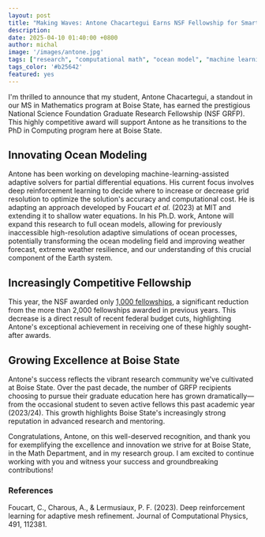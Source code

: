 ```yaml
---
layout: post
title: "Making Waves: Antone Chacartegui Earns NSF Fellowship for Smarter Ocean Models"
description:
date: 2025-04-10 01:40:00 +0800
author: michal
image: '/images/antone.jpg'
tags: ["research", "computational math", "ocean model", "machine learning"]
tags_color: '#b25642'
featured: yes
---
```


I'm thrilled to announce that my student, Antone Chacartegui, a standout in our MS in Mathematics program at Boise State, has earned the prestigious National Science Foundation Graduate Research Fellowship (NSF GRFP). This highly competitive award will support Antone as he transitions to the PhD in Computing program here at Boise State.


## Innovating Ocean Modeling
Antone has been working on developing machine-learning-assisted adaptive solvers for partial differential equations. His current focus involves deep reinforcement learning to decide where to increase or decrease grid resolution to optimize the solution's accuracy and computational cost. He is adapting an approach developed by Foucart *et al.* (2023) at MIT and extending it to shallow water equations. In his Ph.D. work, Antone will expand this research to full ocean models, allowing for previously inaccessible high-resolution adaptive simulations of ocean processes, potentially transforming the ocean modeling field and improving weather forecast, extreme weather resilience, and our understanding of this crucial component of the Earth system.

## Increasingly Competitive Fellowship

This year, the NSF awarded only [1,000 fellowships](https://www.nature.com/articles/d41586-025-01098-9), a significant reduction from the more than 2,000 fellowships awarded in previous years. This decrease is a direct result of recent federal budget cuts, highlighting Antone's exceptional achievement in receiving one of these highly sought-after awards.

## Growing Excellence at Boise State
Antone's success reflects the vibrant research community we've cultivated at Boise State. Over the past decade, the number of GRFP recipients choosing to pursue their graduate education here has grown dramatically—from the occasional student to seven active fellows this past academic year (2023/24). This growth highlights Boise State's increasingly strong reputation in advanced research and mentoring.

Congratulations, Antone, on this well-deserved recognition, and thank you for exemplifying the excellence and innovation we strive for at Boise State, in the Math Department, and in my research group. I am excited to continue working with you and witness your success and groundbreaking contributions!

### References
Foucart, C., Charous, A., & Lermusiaux, P. F. (2023). Deep reinforcement learning for adaptive mesh refinement. Journal of Computational Physics, 491, 112381.




